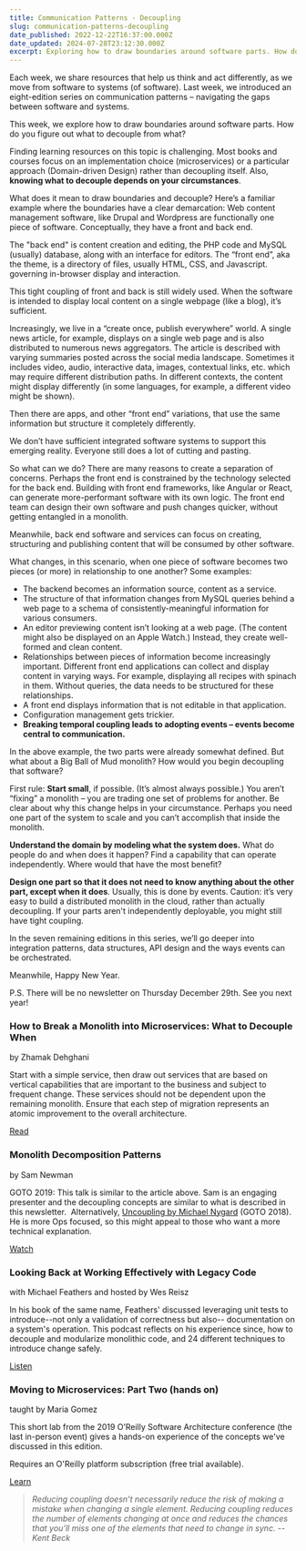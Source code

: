 ```yaml
---
title: Communication Patterns - Decoupling
slug: communication-patterns-decoupling
date_published: 2022-12-22T16:37:00.000Z
date_updated: 2024-07-28T23:12:30.000Z
excerpt: Exploring how to draw boundaries around software parts. How do you figure out what to decouple from what?
---
```


Each week, we share resources that help us think and act differently, as we move from software to systems (of software). Last week, we introduced an eight-edition series on communication patterns – navigating the gaps between software and systems.

This week, we explore how to draw boundaries around software parts. How do you figure out what to decouple from what?

Finding learning resources on this topic is challenging. Most books and courses focus on an implementation choice (microservices) or a particular approach (Domain-driven Design) rather than decoupling itself. Also, **knowing what to decouple depends on your circumstances**.

What does it mean to draw boundaries and decouple? Here’s a familiar example where the boundaries have a clear demarcation: Web content management software, like Drupal and Wordpress are functionally one piece of software. Conceptually, they have a front and back end.

The "back end" is content creation and editing, the PHP code and MySQL (usually) database, along with an interface for editors. The “front end”, aka the theme, is a directory of files, usually HTML, CSS, and Javascript. governing in-browser display and interaction.

This tight coupling of front and back is still widely used. When the software is intended to display local content on a single webpage (like a blog), it’s sufficient.

Increasingly, we live in a “create once, publish everywhere” world. A single news article, for example, displays on a single web page and is also distributed to numerous news aggregators. The article is described with varying summaries posted across the social media landscape. Sometimes it includes video, audio, interactive data, images, contextual links, etc. which may require different distribution paths. In different contexts, the content might display differently (in some languages, for example, a different video might be shown).

Then there are apps, and other “front end” variations, that use the same information but structure it completely differently.

We don’t have sufficient integrated software systems to support this emerging reality. Everyone still does a lot of cutting and pasting.

So what can we do? There are many reasons to create a separation of concerns. Perhaps the front end is constrained by the technology selected for the back end. Building with front end frameworks, like Angular or React, can generate more-performant software with its own logic. The front end team can design their own software and push changes quicker, without getting entangled in a monolith.

Meanwhile, back end software and services can focus on creating, structuring and publishing content that will be consumed by other software.

What changes, in this scenario, when one piece of software becomes two pieces (or more) in relationship to one another? Some examples:

- The backend becomes an information source, content as a service.
- The structure of that information changes from MySQL queries behind a web page to a schema of consistently-meaningful information for various consumers.
- An editor previewing content isn’t looking at a web page. (The content might also be displayed on an Apple Watch.) Instead, they create well-formed and clean content.
- Relationships between pieces of information become increasingly important. Different front end applications can collect and display content in varying ways. For example, displaying all recipes with spinach in them. Without queries, the data needs to be structured for these relationships.
- A front end displays information that is not editable in that application.
- Configuration management gets trickier.
- **Breaking temporal coupling leads to adopting events – events become central to communication.**

In the above example, the two parts were already somewhat defined. But what about a Big Ball of Mud monolith? How would you begin decoupling that software?

First rule: **Start small**, if possible. (It’s almost always possible.) You aren’t “fixing” a monolith – you are trading one set of problems for another. Be clear about why this change helps in your circumstance. Perhaps you need one part of the system to scale and you can’t accomplish that inside the monolith.

**Understand the domain by modeling what the system does.** What do people do and when does it happen? Find a capability that can operate independently. Where would that have the most benefit?

**Design one part so that it does not need to know anything about the other part, except when it does**. Usually, this is done by events. Caution: it’s very easy to build a distributed monolith in the cloud, rather than actually decoupling. If your parts aren't independently deployable, you might still have tight coupling.

In the seven remaining editions in this series, we’ll go deeper into integration patterns, data structures, API design and the ways events can be orchestrated.

Meanwhile, Happy New Year.

P.S. There will be no newsletter on Thursday December 29th. See you next year!

### How to Break a Monolith into Microservices: What to Decouple When

by Zhamak Dehghani

Start with a simple service, then draw out services that are based on vertical capabilities that are important to the business and subject to frequent change. These services should not be dependent upon the remaining monolith. Ensure that each step of migration represents an atomic improvement to the overall architecture.

[Read](https://martinfowler.com/articles/break-monolith-into-microservices.html)

### Monolith Decomposition Patterns

by Sam Newman

GOTO 2019: This talk is similar to the article above. Sam is an engaging presenter and the decoupling concepts are similar to what is described in this newsletter.
​
Alternatively, [Uncoupling by Michael Nygard](https://www.youtube.com/watch?v=esm-1QXtA2Q) (GOTO 2018). He is more Ops focused, so this might appeal to those who want a more technical explanation.

[Watch](https://www.youtube.com/watch?v=9I9GdSQ1bbM)

### Looking Back at Working Effectively with Legacy Code

with Michael Feathers and hosted by Wes Reisz

In his book of the same name, Feathers' discussed leveraging unit tests to introduce--not only a validation of correctness but also-- documentation on a system's operation. This podcast reflects on his experience since, how to decouple and modularize monolithic code, and 24 different techniques to introduce change safely.

[Listen](https://www.infoq.com/podcasts/working-effectively-legacy-code/)

### Moving to Microservices: Part Two (hands on)

taught by Maria Gomez

This short lab from the 2019 O’Reilly Software Architecture conference (the last in-person event) gives a hands-on experience of the concepts we've discussed in this edition.

Requires an O'Reilly platform subscription (free trial available).

[Learn](https://www.oreilly.com/library/view/oreilly-software-architecture/9781492050506/video324131.html)

> *Reducing coupling doesn’t necessarily reduce the risk of making a mistake when changing a single element. Reducing coupling reduces the number of elements changing at once and reduces the chances that you’ll miss one of the elements that need to change in sync.
> -- Kent Beck*
